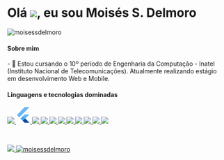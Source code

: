 <h1>Olá <img src="https://github.com/sudnyeshtalekar/sudnyeshtalekar/blob/master/Assets/Hi.gif" width="40px">, eu sou Moisés S. Delmoro</h1>
<p align="left"> <img src="https://komarev.com/ghpvc/?username=moisessdelmoro" alt="moisessdelmoro" /> </p>
   
<h4><p align="left"><b>Sobre mim</b> <br></h4>
- 🔭 Estou cursando o 10º período de Engenharia da Computação - Inatel (Instituto Nacional de Telecomunicações). Atualmente realizando estágio em desenvolvimento Web e Mobile.<br/> 
 
<h4><p align="left"><b>Linguagens e tecnologias dominadas</b> <br></h4>
<p>
  <a href="https://dart.dev/" target="_blank"><img height="40" src="https://cdnlogo.com/logos/d/66/dart.svg"/> 
  <a href="https://flutter.dev/" target="_blank"><img height="40" src="https://raw.githubusercontent.com/dnfield/flutter_svg/7d374d7107561cbd906d7c0ca26fef02cc01e7c8/example/assets/flutter_logo.svg?sanitize=true"/> 
  <a href="https://www.python.org/" target="_blank"><img height="40" src="https://upload.wikimedia.org/wikipedia/commons/thumb/c/c3/Python-logo-notext.svg/1024px-Python-logo-notext.svg.png"/>
  <a href="https://www.java.com/pt-BR/" target="_blank"><img height="40" src="https://seeklogo.com/images/J/java-logo-7F8B35BAB3-seeklogo.com.png"/> 
  <a href="https://pt-br.reactjs.org/" target="_blank"><img height="40" src="https://angeloocana.com/imgs/react.svg"/>
  <a href="https://docs.microsoft.com/pt-br/cpp/cpp/?view=msvc-160" target="_blank"><img height="40" src="https://upload.wikimedia.org/wikipedia/commons/thumb/1/18/ISO_C%2B%2B_Logo.svg/1822px-ISO_C%2B%2B_Logo.svg.png"/> 
  <a href="https://www.devmedia.com.br/o-que-e-o-html5/25820" target="_blank"><img height="40" src="https://upload.wikimedia.org/wikipedia/commons/thumb/6/61/HTML5_logo_and_wordmark.svg/2048px-HTML5_logo_and_wordmark.svg.png"/> 
  <a href="https://www.w3schools.com/css/" target="_blank"><img height="40" src="https://upload.wikimedia.org/wikipedia/commons/thumb/d/d5/CSS3_logo_and_wordmark.svg/1200px-CSS3_logo_and_wordmark.svg.png"/> 
  <a href="https://developer.mozilla.org/pt-BR/docs/Web/JavaScript" target="_blank"><img height="40" src="https://www.probytes.net/wp-content/uploads/2018/07/javascript-logo-E967E87D74-seeklogo.com_.png"/>   
  <a href="https://www.mysql.com/" target="_blank"><img height="40" src="https://seeklogo.com/images/M/mysql-logo-69B39F7D18-seeklogo.com.png"/> 
  <a href="https://nodejs.org/en/" target="_blank"><img height="40" src="https://seeklogo.com/images/N/nodejs-logo-FBE122E377-seeklogo.com.png"/> 
  </p>
<br>
<p>
<a href="https://github-readme-stats.vercel.app/api?username=moisessdelmoro&show_icons=true&theme=dark" target="_blank"><img height="188" src="https://github-readme-stats.vercel.app/api?username=moisessdelmoro&show_icons=true&theme=dark" /> 
<a href="https://github-readme-stats.vercel.app/api/top-langs/?username=moisessdelmoro&hide=jupyter%20notebook&exclude_repo=ExerciciosM109&langs_count=8&layout=compact&theme=dark" target="_blank"><img height="188" src="https://github-readme-stats.vercel.app/api/top-langs/?username=moisessdelmoro&hide=jupyter%20notebook&exclude_repo=ExerciciosM109&langs_count=8&layout=compact&theme=dark" alt="moisessdelmoro" />
<br />

  
</p>
